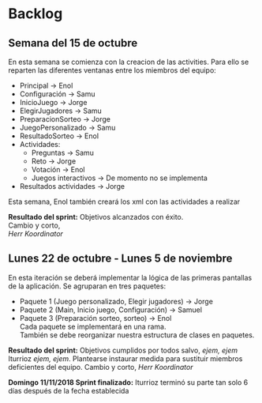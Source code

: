 # Backlog
## Semana del 15 de octubre
En esta semana se comienza con la creacion de las activities. Para ello se reparten las diferentes ventanas entre los miembros del equipo:

* Principal -> Enol
* Configuración -> Samu
* InicioJuego -> Jorge
* ElegirJugadores -> Samu
* PreparacionSorteo -> Jorge
* JuegoPersonalizado -> Samu
* ResultadoSorteo -> Enol
* Actividades:
  * Preguntas -> Samu
  * Reto -> Jorge
  * Votación -> Enol
  * Juegos interactivos -> De momento no se implementa
* Resultados actividades -> Jorge

Esta semana, Enol también creará los xml con las actividades a realizar

**Resultado del sprint:** Objetivos alcanzados con éxito.  
Cambio y corto,  
_Herr Koordinator_

## Lunes 22 de octubre - Lunes 5 de noviembre
En esta iteración se deberá implementar la lógica de las primeras pantallas de la aplicación.
Se agruparan en tres paquetes:
* Paquete 1 (Juego personalizado, Elegir jugadores) -> Jorge
* Paquete 2 (Main, Inicio juego, Configuración) -> Samuel
* Paquete 3 (Preparación sorteo, sorteo) -> Enol  
Cada paquete se implementará en una rama.  
También se debe reorganizar nuestra estructura de clases en paquetes.

**Resultado del sprint:** Objetivos cumplidos por todos salvo, *ejem, ejem* Iturrioz *ejem, ejem*. Plantearse instaurar medida para sustituir miembros deficientes del equipo.
Cambio y corto,
_Herr Koordinator_

**Domingo 11/11/2018 Sprint finalizado:** Iturrioz terminó su parte tan solo 6 días después de la fecha establecida
